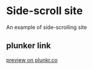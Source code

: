# Side-scroll site
An example of side-scrolling site


## plunker link
[preview on plunkr.co](http://plnkr.co/edit/qm1ZiZ?p=preview)